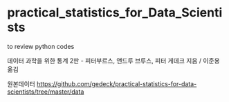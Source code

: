 # practical_statistics_for_Data_Scientists

to review python codes

데이터 과학을 위한 통계 2판 - 피터부르스, 앤드루 브루스, 피터 게데크 지음 / 이준용 옮김


원본데이터 https://github.com/gedeck/practical-statistics-for-data-scientists/tree/master/data
